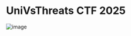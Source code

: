 # UniVsThreats CTF 2025

![image](https://github.com/user-attachments/assets/913c2218-a4eb-4d9c-a403-6a90eb3e4355)
